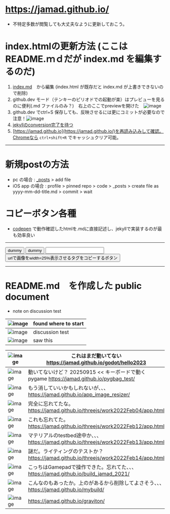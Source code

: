 
# https://jamad.github.io/
* 不特定多数が閲覧しても大丈夫なように更新しておこう。



# index.htmlの更新方法 (ここはREADME.ｍｄだが index.md を編集するのだ)
1. [index.md](https://github.com/jamad/jamad.github.io/edit/master/index.md)　から編集 (index.html が既存だと index.md が上書きできないので削除)
2. github.dev モード（テンキーのピリオドでの起動が楽）はプレビューを見るのに便利(.md ファイルのみ？)　右上のここでpreviewを開けた　![image](https://github.com/jamad/jamad.github.io/assets/949913/373dca2f-3872-465f-9245-2d8693d9cddd)
3. github.dev でctrl+S 保存しても、反映させるには更にコミットが必要なので注意！![image](https://github.com/jamad/jamad.github.io/assets/949913/bc1f1c8b-ac02-415d-8ddf-3242ef2d0b0e)
1. [jekyllのconversion完了を待つ](https://github.com/jamad/jamad.github.io/actions)
1. [https://jamad.github.io](https://jamad.github.io/)を再読み込みして確認。Chromeなら `ctrl+shift+R` でキャッシュクリア可能。



---

# 新規postの方法
* pc の場合 : [_posts](https://github.com/jamad/jamad.github.io/tree/master/_posts) > add file
* iOS app の場合 : profile > pinned repo > code > _posts > create file as yyyy-mm-dd-title.md > commit > wait

# コピーボタン各種
* [codepen](https://codepen.io/your-work/) で動作確認したhtmlを.mdに直接記述し、jekyllで実装するのが最も効率良い
  
---

<button onclick="copyT()" id="buttonlabel">dummy</button>
<button onclick="copyText2()"><span id="mystr">dummy</span></button>
<input type="text" id="my_userInput"> <button onclick="copyT2()" id="buttonlabel2">urlで画像をwidth=25%表示させるタグをコピーするボタン</button>



---


# README.md　を作成した public document

* note on discussion test

![image](https://github.com/jamad/jamad.github.io/assets/949913/d31435c0-e158-4645-994a-1e363d27e4e0)| found where to start
-|-
![image](https://github.com/jamad/jamad.github.io/assets/949913/2dad6b8e-8e15-46c8-9ae3-7f57ae3df37e)| discussion test
![image](https://github.com/jamad/jamad.github.io/assets/949913/ce1409fb-a738-4c45-9cce-9f015844ebf9)| saw this



![image](https://github.com/jamad/jamad.github.io/assets/949913/90021531-0d25-4283-b5bb-20eb3e41801c)| これはまだ動いてない https://jamad.github.io/godot/hello2023
-|-
![image](https://github.com/jamad/jamad.github.io/assets/949913/b877c150-25e0-481a-bac8-1981c3a63441)| 動いてないけど？ 20250915 << キーボードで動く pygame https://jamad.github.io/pygbag_test/
![image](https://github.com/jamad/jamad.github.io/assets/949913/3443c5a8-2c19-4d60-be26-59f7f5ab671e)| もう消していいかもしれないが、、、 https://jamad.github.io/app_image_resizer/
![image](https://github.com/jamad/jamad.github.io/assets/949913/62076f4c-1f54-46df-ae56-11bf3fa1ed0c)| 完全に忘れてたな。https://jamad.github.io/threejs/work2022Feb04/app.html
![image](https://github.com/jamad/jamad.github.io/assets/949913/ab63275f-6831-4ae1-9a05-ba8b32b633e0)| これも忘れてた。https://jamad.github.io/threejs/work2022Feb12/app.html
![image](https://github.com/jamad/jamad.github.io/assets/949913/cf7788fe-3fa9-4b53-8920-18a7dc263f2a)| マテリアルのtestbed途中か、、、 https://jamad.github.io/threejs/work2022Feb13/app.html
![image](https://github.com/jamad/jamad.github.io/assets/949913/879b2d64-191b-46f1-85af-25d5b32f6523)| 謎だ。ライティングのテストか？ https://jamad.github.io/threejs/work2022Feb14/app.html
![image](https://github.com/jamad/jamad.github.io/assets/949913/79c4c4cc-e770-49e6-b881-03fb2af59a1a)| こっちはGamepadで操作できた。忘れてた、、、 https://jamad.github.io/build_jamad_2021/
![image](https://github.com/jamad/jamad.github.io/assets/949913/9eaa419e-81bb-42ab-ba1f-594ad0730c48) | こんなのもあったか。上のがあるから削除してよさそう、、、 https://jamad.github.io/mybuild/
![image](https://github.com/jamad/jamad.github.io/assets/949913/abb7f120-1fbd-4968-bb26-705be8904568)| https://jamad.github.io/graviton/
